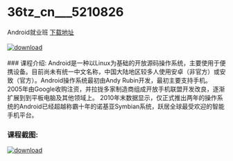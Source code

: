 # 36tz_cn___5210826
Android就业班
[下载地址](http://www.36tz.cn/article/5210826 "下载地址")
<br/></br>[![download](http://36tz.cn/muke_img/2020_03_1-38.png "下载地址")](http://www.36tz.cn/article/5210826 "下载地址")
<br/></br>### 课程介绍:
Android是一种以Linux为基础的开放源码操作系统，主要使用于便携设备。目前尚未有统一中文名称，中国大陆地区较多人使用安卓（非官方）或安致（官方）。Android操作系统最初由Andy Rubin开发，最初主要支持手机。2005年由Google收购注资，并拉拢多家制造商组成开放手机联盟开发改良，逐渐扩展到到平板电脑及其他领域上。 2010年末数据显示，仅正式推出两年的操作系统的Android已经超越称霸十年的诺基亚Symbian系统，跃居全球最受欢迎的智能手机平台。

### 课程截图:
[![download](http://36tz.cn/muke_img/2020_03_2-9.png "下载地址")](http://www.36tz.cn/article/5210826 "下载地址")
